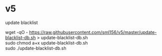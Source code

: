 # v5
update blacklist

wget -qO - https://raw.githubusercontent.com/sml156/v5/master/update-blacklist-db.sh > update-blacklist-db.sh  
sudo chmod a+x update-blacklist-db.sh  
sudo ./update-blacklist-db.sh  

